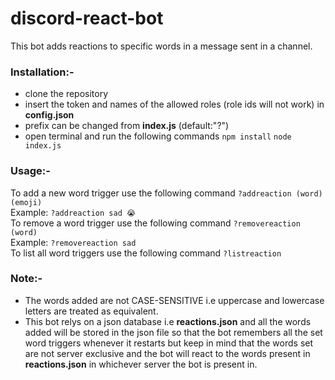 # discord-react-bot
This bot adds reactions to specific words in a message sent in a channel.

### Installation:-
- clone the repository
- insert the token and names of the allowed roles (role ids will not work) in **config.json**
- prefix can be changed from **index.js** (default:"?")
- open terminal and run the following commands 
`npm install`
`node index.js`
### Usage:-
To add a new word trigger use the following command
`?addreaction (word) (emoji)`
<br>
Example: `?addreaction sad 😭`
<br/>
To remove a word trigger use the following command
`?removereaction (word)`
<br>
Example: `?removereaction sad`
<br/>
To list all word triggers use the following command
`?listreaction`

### Note:-
- The words added are not CASE-SENSITIVE i.e uppercase and lowercase letters are treated as equivalent.
- This bot relys on a json database i.e **reactions.json** and all the words added will be stored in the json file so that the bot remembers all the set word triggers whenever it restarts but keep in mind that the words set are not server exclusive and the bot will react to the words present in **reactions.json** in whichever server the bot is present in.
